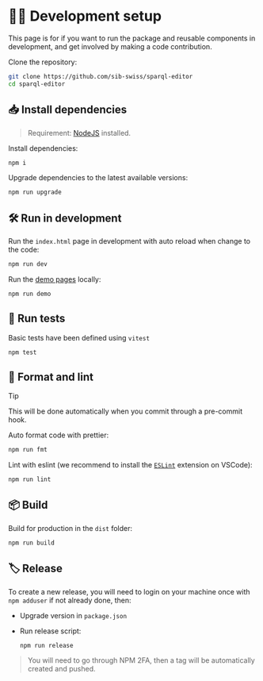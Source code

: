 # 🧑‍💻 Development setup

This page is for if you want to run the package and reusable components in development, and get involved by making a code contribution.

Clone the repository:

```bash
git clone https://github.com/sib-swiss/sparql-editor
cd sparql-editor
```

## 📥️ Install dependencies

> Requirement: [NodeJS](https://nodejs.org/en) installed.

Install dependencies:

```bash
npm i
```

Upgrade dependencies to the latest available versions:

```bash
npm run upgrade
```

## 🛠️ Run in development

Run the `index.html` page in development with auto reload when change to the code:

```bash
npm run dev
```

Run the [demo pages](https://sib-swiss.github.io/sparql-editor) locally:

```bash
npm run demo
```

## 🧪 Run tests

Basic tests have been defined using `vitest`

```bash
npm test
```

## 🧹 Format and lint

> [!TIP]
>
> This will be done automatically when you commit through a pre-commit hook.

Auto format code with prettier:

```bash
npm run fmt
```

Lint with eslint (we recommend to install the [`ESLint`](https://marketplace.visualstudio.com/items?itemName=dbaeumer.vscode-eslint) extension on VSCode):

```bash
npm run lint
```

## 📦️ Build

Build for production in the `dist` folder:

```bash
npm run build
```

## 🏷️ Release

To create a new release, you will need to login on your machine once with `npm adduser` if not already done, then:

- Upgrade version in `package.json`

- Run release script:

  ```bash
  npm run release
  ```

> You will need to go through NPM 2FA, then a tag will be automatically created and pushed.
